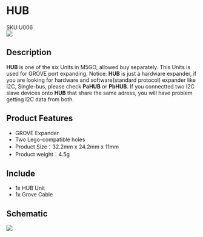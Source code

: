 # HUB

<div class="badge badge-pill badge-primary product_sku_tag">SKU:U006</div>

<div class="product_pic"><img src="assets/img/product_pics/unit/M5GO_Unit_hub.png"></div>

## Description

**HUB** is one of the six Units in M5GO, allowed buy separately. This Units is used for GROVE port expanding.
Notice: **HUB** is just a hardware expander, if you are looking for hardware and software(standard protocol) expander like I2C, Single-bus, please check **PaHUB** or **PbHUB**. If you connectted two I2C slave devices onto **HUB** that share the same adress, you will have problem getting I2C data from both.

## Product Features

- GROVE Expander
- Two Lego-compatible holes
- Product Size：32.2mm x 24.2mm x 11mm
- Product weight：4.5g

## Include

- 1x HUB Unit
- 1x Grove Cable

## Schematic

<img src="assets/img/product_pics/unit/hub_sch.JPG">

<script>

   var purchase_link = 'https://m5stack.com/collections/m5-unit/products/mini-hub-module';

   anchor_search(purchase_link);
   scrollFunc();

</script>
